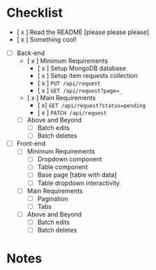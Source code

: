 # Checklist

<!-- Make sure you fill out this checklist with what you've done before submitting! -->

- [ x ] Read the README [please please please]
- [ x ] Something cool!
- [ ] Back-end
  - [ x ] Minimum Requirements
    - [ x ] Setup MongoDB database
    - [ x ] Setup item requests collection
    - [ x ] `PUT /api/request`
    - [ x ] `GET /api/request?page=_`
  - [ x ] Main Requirements
    - [ x] `GET /api/request?status=pending`
    - [ x ] `PATCH /api/request`
  - [ ] Above and Beyond
    - [ ] Batch edits
    - [ ] Batch deletes
- [ ] Front-end
  - [ ] Minimum Requirements
    - [ ] Dropdown component
    - [ ] Table component
    - [ ] Base page [table with data]
    - [ ] Table dropdown interactivity
  - [ ] Main Requirements
    - [ ] Pagination
    - [ ] Tabs
  - [ ] Above and Beyond
    - [ ] Batch edits
    - [ ] Batch deletes

# Notes

<!-- Notes go here -->
